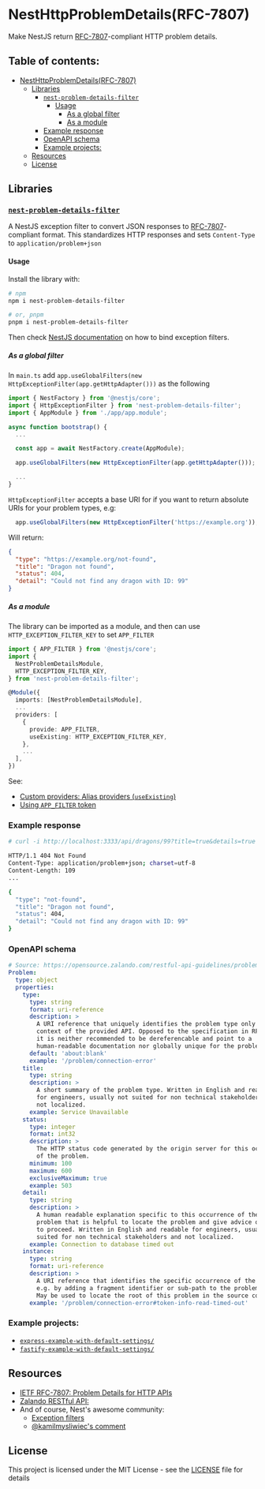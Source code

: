 # NestHttpProblemDetails(RFC-7807)

Make NestJS return [RFC-7807](https://datatracker.ietf.org/doc/html/rfc7807)-compliant HTTP problem details.

<!-- omit from toc --> 
## Table of contents:

- [NestHttpProblemDetails(RFC-7807)](#nesthttpproblemdetailsrfc-7807)
  - [Libraries](#libraries)
    - [`nest-problem-details-filter`](#nest-problem-details-filter)
      - [Usage](#usage)
        - [As a global filter](#as-a-global-filter)
        - [As a module](#as-a-module)
    - [Example response](#example-response)
    - [OpenAPI schema](#openapi-schema)
    - [Example projects:](#example-projects)
  - [Resources](#resources)
  - [License](#license)

## Libraries

### [`nest-problem-details-filter`](./libs/nest-problem-details-filter/)

A NestJS exception filter to convert JSON responses to [RFC-7807](https://datatracker.ietf.org/doc/html/rfc7807)-compliant format. This standardizes HTTP responses and sets `Content-Type` to `application/problem+json`

#### Usage

Install the library with:

```bash
# npm
npm i nest-problem-details-filter

# or, pnpm
pnpm i nest-problem-details-filter
```

Then check [NestJS documentation](https://docs.nestjs.com/exception-filters#binding-filters) on how to bind exception filters.

##### As a global filter

In `main.ts` add `app.useGlobalFilters(new HttpExceptionFilter(app.getHttpAdapter()))` as the following

```ts
import { NestFactory } from '@nestjs/core';
import { HttpExceptionFilter } from 'nest-problem-details-filter';
import { AppModule } from './app/app.module';

async function bootstrap() {
  ...

  const app = await NestFactory.create(AppModule);

  app.useGlobalFilters(new HttpExceptionFilter(app.getHttpAdapter()));

  ...
}
```

`HttpExceptionFilter` accepts a base URI for if you want to return absolute URIs for your problem types, e.g:

```ts
  app.useGlobalFilters(new HttpExceptionFilter('https://example.org'));
```

Will return:

```json
{
  "type": "https://example.org/not-found",
  "title": "Dragon not found",
  "status": 404,
  "detail": "Could not find any dragon with ID: 99"
}
```

##### As a module

The library can be imported as a module, and then can use `HTTP_EXCEPTION_FILTER_KEY` to set `APP_FILTER`

```typescript
import { APP_FILTER } from '@nestjs/core';
import {
  NestProblemDetailsModule,
  HTTP_EXCEPTION_FILTER_KEY,
} from 'nest-problem-details-filter';

@Module({
  imports: [NestProblemDetailsModule],
  ...
  providers: [
    {
      provide: APP_FILTER,
      useExisting: HTTP_EXCEPTION_FILTER_KEY,
    },
    ...
  ],
})
```

See:

- [Custom providers: Alias providers (`useExisting`)](https://docs.nestjs.com/fundamentals/custom-providers#alias-providers-useexisting)
- [Using `APP_FILTER` token](https://docs.nestjs.com/exception-filters#binding-filters)

### Example response

```bash
# curl -i http://localhost:3333/api/dragons/99?title=true&details=true

HTTP/1.1 404 Not Found
Content-Type: application/problem+json; charset=utf-8
Content-Length: 109
...

{
  "type": "not-found",
  "title": "Dragon not found",
  "status": 404,
  "detail": "Could not find any dragon with ID: 99"
}
```

### OpenAPI schema

```yml
# Source: https://opensource.zalando.com/restful-api-guidelines/problem-1.0.1.yaml
Problem:
  type: object
  properties:
    type:
      type: string
      format: uri-reference
      description: >
        A URI reference that uniquely identifies the problem type only in the
        context of the provided API. Opposed to the specification in RFC-7807,
        it is neither recommended to be dereferencable and point to a
        human-readable documentation nor globally unique for the problem type.
      default: 'about:blank'
      example: '/problem/connection-error'
    title:
      type: string
      description: >
        A short summary of the problem type. Written in English and readable
        for engineers, usually not suited for non technical stakeholders and
        not localized.
      example: Service Unavailable
    status:
      type: integer
      format: int32
      description: >
        The HTTP status code generated by the origin server for this occurrence
        of the problem.
      minimum: 100
      maximum: 600
      exclusiveMaximum: true
      example: 503
    detail:
      type: string
      description: >
        A human readable explanation specific to this occurrence of the
        problem that is helpful to locate the problem and give advice on how
        to proceed. Written in English and readable for engineers, usually not
        suited for non technical stakeholders and not localized.
      example: Connection to database timed out
    instance:
      type: string
      format: uri-reference
      description: >
        A URI reference that identifies the specific occurrence of the problem,
        e.g. by adding a fragment identifier or sub-path to the problem type.
        May be used to locate the root of this problem in the source code.
      example: '/problem/connection-error#token-info-read-timed-out'
```

### Example projects:

- [`express-example-with-default-settings/`](./examples/express-example-with-default-settings/)
- [`fastify-example-with-default-settings/`](./examples/fastify-example-with-default-settings/)

## Resources

- [IETF RFC-7807: Problem Details for HTTP APIs](https://datatracker.ietf.org/doc/html/rfc7807)
- [Zalando RESTful API:](https://opensource.zalando.com/restful-api-guidelines/#176)
- And of course, Nest's awesome community:
  - [Exception filters](https://docs.nestjs.com/exception-filters#exception-filters-1)
  - [@kamilmysliwiec's comment](https://github.com/nestjs/nest/issues/2953#issuecomment-531678153)

## License

This project is licensed under the MIT License - see the [LICENSE](./LICENSE) file for details
